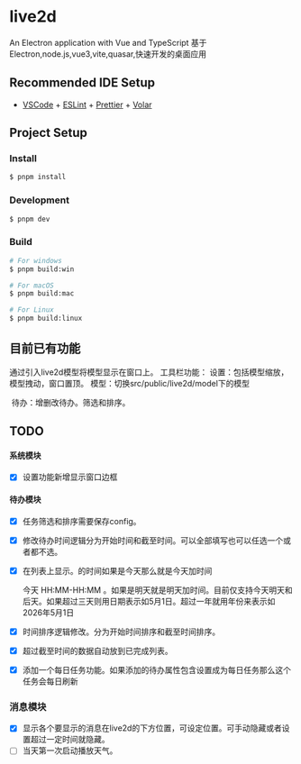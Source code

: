 # live2d

An Electron application with Vue and TypeScript 
基于Electron,node.js,vue3,vite,quasar,快速开发的桌面应用

## Recommended IDE Setup

- [VSCode](https://code.visualstudio.com/) + [ESLint](https://marketplace.visualstudio.com/items?itemName=dbaeumer.vscode-eslint) + [Prettier](https://marketplace.visualstudio.com/items?itemName=esbenp.prettier-vscode) + [Volar](https://marketplace.visualstudio.com/items?itemName=Vue.volar)

## Project Setup

### Install

```bash
$ pnpm install
```

### Development

```bash
$ pnpm dev
```

### Build

```bash
# For windows
$ pnpm build:win

# For macOS
$ pnpm build:mac

# For Linux
$ pnpm build:linux
```



## 目前已有功能

通过引入live2d模型将模型显示在窗口上。
工具栏功能：
	设置：包括模型缩放，模型拽动，窗口置顶。
	模型：切换src/public/live2d/model下的模型

​    待办：增删改待办。筛选和排序。
​    

## TODO

#### 系统模块

- [x] 设置功能新增显示窗口边框

#### 待办模块

- [x] 任务筛选和排序需要保存config。

- [x] 修改待办时间逻辑分为开始时间和截至时间。可以全部填写也可以任选一个或者都不选。

- [x] 在列表上显示。的时间如果是今天那么就是今天加时间 

  今天 HH:MM-HH:MM 。如果是明天就是明天加时间。目前仅支持今天明天和后天。如果超过三天则用日期表示如5月1日。超过一年就用年份来表示如2026年5月1日

- [x] 时间排序逻辑修改。分为开始时间排序和截至时间排序。

- [x] 超过截至时间的数据自动放到已完成列表。

- [x] 添加一个每日任务功能。如果添加的待办属性包含设置成为每日任务那么这个任务会每日刷新

### 消息模块

- [x] 显示各个要显示的消息在live2d的下方位置，可设定位置。可手动隐藏或者设置超过一定时间就隐藏。
- [ ] 当天第一次启动播放天气。
